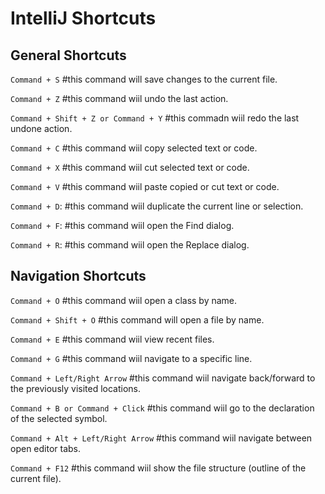 # IntelliJ Shortcuts

## General Shortcuts

`Command + S`    #this command will save changes to the current file.

`Command + Z` #this command wiil undo the last action.

`Command + Shift + Z or Command + Y`  #this commadn wiil redo the last undone action.

`Command + C`  #this command wiil copy selected text or code.

`Command + X`    #this command wiil cut selected text or code.

`Command + V`    #this command wiil paste copied or cut text or code.

`Command + D`: #this command wiil duplicate the current line or selection.

`Command + F`: #this command wiil open the Find dialog.

`Command + R`: #this command wiil open the Replace dialog.


## Navigation Shortcuts

`Command + O`            #this command wiil open a class by name.

`Command + Shift + O`    #this command will open a file by name.

`Command + E`    #this command wiil view recent files.

`Command + G`     #this command wiil navigate to a specific line.

`Command + Left/Right Arrow`  #this command wiil navigate back/forward to the previously visited locations.

`Command + B or Command + Click`    #this command wiil go to the declaration of the selected symbol.

`Command + Alt + Left/Right Arrow`   #this command wiil navigate between open editor tabs.

`Command + F12`    #this command wiil show the file structure (outline of the current file).